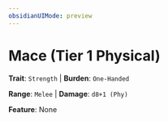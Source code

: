 ```yaml
---
obsidianUIMode: preview
---
```

# Mace (Tier 1 Physical)

**Trait**: `Strength` | **Burden**: `One-Handed`

**Range**: `Melee` | **Damage**: `d8+1 (Phy)`

**Feature**: None